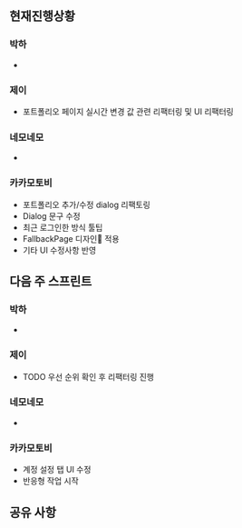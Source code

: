 ## 현재진행상황
### 박하
- 
### 제이
- 포트폴리오 페이지 실시간 변경 값 관련 리팩터링 및 UI 리팩터링

### 네모네모
- 

### 카카모토비
- 포트폴리오 추가/수정 dialog 리팩토링
- Dialog 문구 수정
- 최근 로그인한 방식 툴팁
- FallbackPage 디자인 적용
- 기타 UI 수정사항 반영

## 다음 주 스프린트
### 박하
- 
### 제이
- TODO 우선 순위 확인 후 리팩터링 진행
### 네모네모
- 

### 카카모토비
- 계정 설정 탭 UI 수정
- 반응형 작업 시작
## 공유 사항
